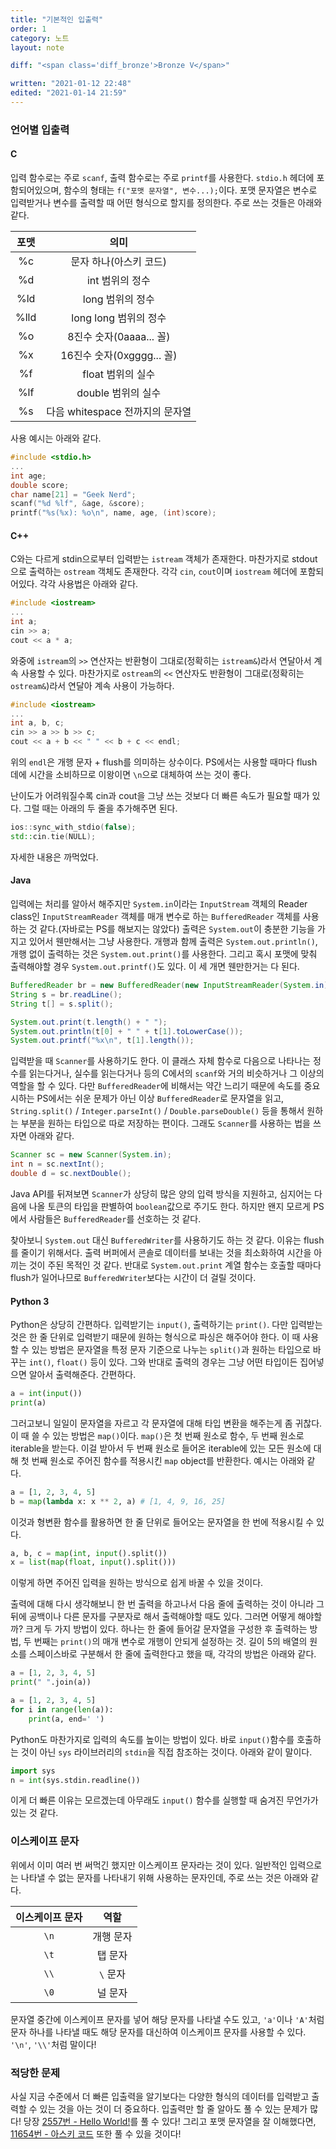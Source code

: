 ```yaml
---
title: "기본적인 입출력"
order: 1
category: 노트
layout: note

diff: "<span class='diff_bronze'>Bronze V</span>"

written: "2021-01-12 22:48"
edited: "2021-01-14 21:59"
---
```


### 언어별 입출력

#### C

입력 함수로는 주로 `scanf`, 출력 함수로는 주로 `printf`를 사용한다. `stdio.h` 헤더에 포함되어있으며, 함수의 형태는 `f("포맷 문자열", 변수...);`이다. 포맷 문자열은 변수로 입력받거나 변수를 출력할 때 어떤 형식으로 할지를 정의한다. 주로 쓰는 것들은 아래와 같다.

|포맷|의미|
|:-:|:-:|
|%c|문자 하나(아스키 코드)|
|%d|int 범위의 정수|
|%ld|long 범위의 정수|
|%lld|long long 범위의 정수|
|%o|8진수 숫자(0aaaa... 꼴)|
|%x|16진수 숫자(0xgggg... 꼴)|
|%f|float 범위의 실수|
|%lf|double 범위의 실수|
|%s|다음 whitespace 전까지의 문자열|

사용 예시는 아래와 같다.

```c
#include <stdio.h>
...
int age;
double score;
char name[21] = "Geek Nerd";
scanf("%d %lf", &age, &score);
printf("%s(%x): %o\n", name, age, (int)score);
```

#### C++

C와는 다르게 stdin으로부터 입력받는 `istream` 객체가 존재한다. 마찬가지로 stdout으로 출력하는 `ostream` 객체도 존재한다. 각각 `cin`, `cout`이며 `iostream` 헤더에 포함되어있다. 각각 사용법은 아래와 같다.

```cpp
#include <iostream>
...
int a;
cin >> a;
cout << a * a;
```

와중에 `istream`의 `>>` 연산자는 반환형이 그대로(정확히는 `istream&`)라서 연달아서 계속 사용할 수 있다. 마찬가지로 `ostream`의 `<<` 연산자도 반환형이 그대로(정확히는 `ostream&`)라서 연달아 계속 사용이 가능하다.

```cpp
#include <iostream>
...
int a, b, c;
cin >> a >> b >> c;
cout << a + b << " " << b + c << endl;
```

위의 `endl`은 개행 문자 + flush를 의미하는 상수이다. PS에서는 사용할 때마다 flush 데에 시간을 소비하므로 이왕이면 `\n`으로 대체하여 쓰는 것이 좋다.

난이도가 어려워질수록 cin과 cout을 그냥 쓰는 것보다 더 빠른 속도가 필요할 때가 있다. 그럴 때는 아래의 두 줄을 추가해주면 된다.

```cpp
ios::sync_with_stdio(false);
std::cin.tie(NULL);
```

자세한 내용은 까먹었다.

#### Java

입력에는 처리를 알아서 해주지만 `System.in`이라는 `InputStream` 객체의 Reader class인 `InputStreamReader` 객체를 매개 변수로 하는 `BufferedReader` 객체를 사용하는 것 같다.(자바로는 PS를 해보지는 않았다) 출력은 `System.out`이 충분한 기능을 가지고 있어서 웬만해서는 그냥 사용한다. 개행과 함께 출력은 `System.out.println()`, 개행 없이 출력하는 것은 `System.out.print()`를 사용한다. 그리고 혹시 포맷에 맞춰 출력해야할 경우 `System.out.printf()`도 있다. 이 세 개면 웬만한거는 다 된다.

```java
BufferedReader br = new BufferedReader(new InputStreamReader(System.in));
String s = br.readLine();
String t[] = s.split();

System.out.print(t.length() + " ");
System.out.println(t[0] + " " + t[1].toLowerCase());
System.out.printf("%x\n", t[1].length());
```

입력받을 때 `Scanner`를 사용하기도 한다. 이 클래스 자체 함수로 다음으로 나타나는 정수를 읽는다거나, 실수를 읽는다거나 등의 C에서의 `scanf`와 거의 비슷하거나 그 이상의 역할을 할 수 있다. 다만 `BufferedReader`에 비해서는 약간 느리기 때문에 속도를 중요시하는 PS에서는 쉬운 문제가 아닌 이상 `BufferedReader`로 문자열을 읽고, `String.split()` / `Integer.parseInt()` / `Double.parseDouble()` 등을 통해서 원하는 부분을 원하는 타입으로 따로 저장하는 편이다. 그래도 `Scanner`를 사용하는 법을 쓰자면 아래와 같다.

```java
Scanner sc = new Scanner(System.in);
int n = sc.nextInt();
double d = sc.nextDouble();
```

Java API를 뒤져보면 `Scanner`가 상당히 많은 양의 입력 방식을 지원하고, 심지어는 다음에 나올 토큰의 타입을 판별하여 `boolean`값으로 주기도 한다. 하지만 왠지 모르게 PS에서 사람들은 `BufferedReader`를 선호하는 것 같다.

찾아보니 `System.out` 대신 `BufferedWriter`를 사용하기도 하는 것 같다. 이유는 flush를 줄이기 위해서다. 출력 버퍼에서 콘솔로 데이터를 보내는 것을 최소화하여 시간을 아끼는 것이 주된 목적인 것 같다. 반대로 `System.out.print` 계열 함수는 호출할 때마다 flush가 일어나므로 `BufferedWriter`보다는 시간이 더 걸릴 것이다.

#### Python 3

Python은 상당히 간편하다. 입력받기는 `input()`, 출력하기는 `print()`. 다만 입력받는 것은 한 줄 단위로 입력받기 때문에 원하는 형식으로 파싱은 해주어야 한다. 이 때 사용할 수 있는 방법은 문자열을 특정 문자 기준으로 나누는 `split()`과 원하는 타입으로 바꾸는 `int()`, `float()` 등이 있다. 그와 반대로 출력의 경우는 그냥 어떤 타입이든 집어넣으면 알아서 출력해준다. 간편하다.

```python
a = int(input())
print(a)
```

그러고보니 일일이 문자열을 자르고 각 문자열에 대해 타입 변환을 해주는게 좀 귀찮다. 이 때 쓸 수 있는 방법은 `map()`이다. `map()`은 첫 번째 원소로 함수, 두 번째 원소로 iterable을 받는다. 이걸 받아서 두 번째 원소로 들어온 iterable에 있는 모든 원소에 대해 첫 번째 원소로 주어진 함수를 적용시킨 `map` object를 반환한다. 예시는 아래와 같다.

```python
a = [1, 2, 3, 4, 5]
b = map(lambda x: x ** 2, a) # [1, 4, 9, 16, 25]
```

이것과 형변환 함수를 활용하면 한 줄 단위로 들어오는 문자열을 한 번에 적용시킬 수 있다.

```python
a, b, c = map(int, input().split())
x = list(map(float, input().split()))
```

이렇게 하면 주어진 입력을 원하는 방식으로 쉽게 바꿀 수 있을 것이다.

출력에 대해 다시 생각해보니 한 번 출력을 하고나서 다음 줄에 출력하는 것이 아니라 그 뒤에 공백이나 다른 문자를 구분자로 해서 출력해야할 때도 있다. 그러면 어떻게 해야할까? 크게 두 가지 방법이 있다. 하나는 한 줄에 들어갈 문자열을 구성한 후 출력하는 방법, 두 번째는 `print()`의 매개 변수로 개행이 안되게 설정하는 것. 길이 5의 배열의 원소를 스페이스바로 구분해서 한 줄에 출력한다고 했을 때, 각각의 방법은 아래와 같다.

```python
a = [1, 2, 3, 4, 5]
print(" ".join(a))
```

```python
a = [1, 2, 3, 4, 5]
for i in range(len(a)):
    print(a, end=' ')
```

Python도 마찬가지로 입력의 속도를 높이는 방법이 있다. 바로 `input()`함수를 호출하는 것이 아닌 `sys` 라이브러리의 `stdin`을 직접 참조하는 것이다. 아래와 같이 말이다.

```python
import sys
n = int(sys.stdin.readline())
```

이게 더 빠른 이유는 모르겠는데 아무래도 `input()` 함수를 실행할 때 숨겨진 무언가가 있는 것 같다.

### 이스케이프 문자

위에서 이미 여러 번 써먹긴 했지만 이스케이프 문자라는 것이 있다. 일반적인 입력으로는 나타낼 수 없는 문자를 나타내기 위해 사용하는 문자인데, 주로 쓰는 것은 아래와 같다.

|이스케이프 문자|역할|
|:-:|:-:|
| `\n` |개행 문자|
| `\t` |탭 문자|
| `\\` |`\` 문자|
| `\0` |널 문자|

문자열 중간에 이스케이프 문자를 넣어 해당 문자를 나타낼 수도 있고, `'a'`이나 `'A'`처럼 문자 하나를 나타낼 때도 해당 문자를 대신하여 이스케이프 문자를 사용할 수 있다. `'\n'`, `'\\'`처럼 말이다!

### 적당한 문제

사실 지금 수준에서 더 빠른 입출력을 알기보다는 다양한 형식의 데이터를 입력받고 출력할 수 있는 것을 아는 것이 더 중요하다. 입출력만 할 줄 알아도 풀 수 있는 문제가 많다! 당장 [2557번 - Hello World!](noj.am/2557)를 풀 수 있다! 그리고 포맷 문자열을 잘 이해했다면, [11654번 - 아스키 코드](noj.am/11654) 또한 풀 수 있을 것이다!